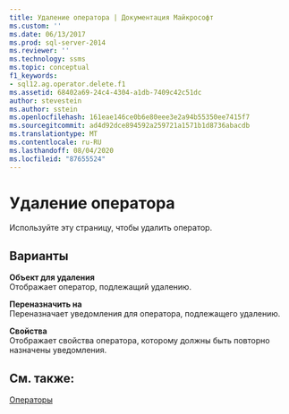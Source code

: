```yaml
---
title: Удаление оператора | Документация Майкрософт
ms.custom: ''
ms.date: 06/13/2017
ms.prod: sql-server-2014
ms.reviewer: ''
ms.technology: ssms
ms.topic: conceptual
f1_keywords:
- sql12.ag.operator.delete.f1
ms.assetid: 68402a69-24c4-4304-a1db-7409c42c51dc
author: stevestein
ms.author: sstein
ms.openlocfilehash: 161eae146ce0b6e80eee3e2a94b55350ee7415f7
ms.sourcegitcommit: ad4d92dce894592a259721a1571b1d8736abacdb
ms.translationtype: MT
ms.contentlocale: ru-RU
ms.lasthandoff: 08/04/2020
ms.locfileid: "87655524"
---
```

# <a name="delete-operator"></a>Удаление оператора
  Используйте эту страницу, чтобы удалить оператор.  
  
## <a name="options"></a>Варианты  
 **Объект для удаления**  
 Отображает оператор, подлежащий удалению.  
  
 **Переназначить на**  
 Переназначает уведомления для оператора, подлежащего удалению.  
  
 **Свойства**  
 Отображает свойства оператора, которому должны быть повторно назначены уведомления.  
  
## <a name="see-also"></a>См. также:  
 [Операторы](operators.md)  
  
  
